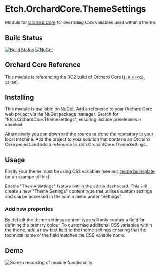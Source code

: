 # Etch.OrchardCore.ThemeSettings

Module for [Orchard Core](https://github.com/OrchardCMS/OrchardCore) for overriding CSS variables used within a theme.

## Build Status

[![Build Status](https://secure.travis-ci.org/etchuk/Etch.OrchardCore.ThemeSettings.png?branch=master)](http://travis-ci.org/etchuk/Etch.OrchardCore.ThemeSettings) [![NuGet](https://img.shields.io/nuget/v/Etch.OrchardCore.ThemeSettings.svg)](https://www.nuget.org/packages/Etch.OrchardCore.ThemeSettings)

## Orchard Core Reference

This module is referencing the RC2 build of Orchard Core ([`1.0.0-rc2-13450`](https://www.nuget.org/packages/OrchardCore.Module.Targets/1.0.0-rc2-13450)).

## Installing

This module is available on [NuGet](https://www.nuget.org/packages/Etch.OrchardCore.ThemeSettings). Add a reference to your Orchard Core web project via the NuGet package manager. Search for "Etch.OrchardCore.ThemeSettings", ensuring include prereleases is checked.

Alternatively you can [download the source](https://github.com/etchuk/Etch.OrchardCore.ThemeSettings/archive/master.zip) or clone the repository to your local machine. Add the project to your solution that contains an Orchard Core project and add a reference to Etch.OrchardCore.ThemeSettings.

## Usage

Firstly your theme must be using CSS variables (see our [theme boilerplate](https://github.com/EtchUK/Etch.OrchardCore.ThemeBoilerplate) for an exampe of this).

Enable "Theme Settings" feature within the admin dashboard. This will create a new "Theme Settings" content type that utilises custom settings and can be accessed in the admin menu under "Settings".

### Add new properties

By default the theme settings content type will only contain a field for defining the primary colour. To customise additional CSS variables within the theme, add a new text field to the theme settings ensuring that the technical name of the field matches the CSS variable name.

## Demo

![Screen recording of module functionality](https://github.com/etchuk/Etch.OrchardCore.ThemeSettings/raw/master/docs/demo-theme-settings.gif)

